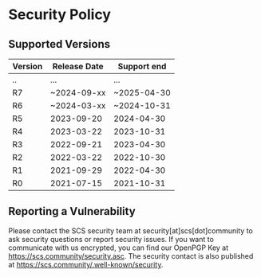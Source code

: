 # Security Policy

## Supported Versions

| Version | Release Date | Support end |
| ------- | ------------ |-------------|
|    ..   |      ...     |     ...     |
|    R7   | ~2024-09-xx  | ~2025-04-30 |
|    R6   | ~2024-03-xx  | ~2024-10-31 |
|    R5   |  2023-09-20  |  2024-04-30 |
|    R4   |  2023-03-22  |  2023-10-31 |
|    R3   |  2022-09-21  |  2023-04-30 |
|    R2   |  2022-03-22  |  2022-10-30 |
|    R1   |  2021-09-29  |  2022-04-30 |
|    R0   |  2021-07-15  |  2021-10-31 |

## Reporting a Vulnerability

Please contact the SCS security team at security[at]scs[dot]community to ask security questions or report security issues. If you want to communicate with us encrypted, you can find our OpenPGP Key at https://scs.community/security.asc. The security contact is also published at <https://scs.community/.well-known/security>.
